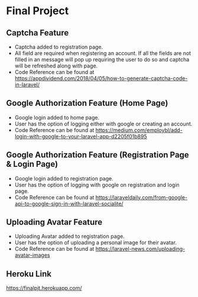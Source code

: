 # Final Project

## Captcha Feature
- Captcha added to registration page.
- All field are required when registering an account. If all the fields are not filled in an message will pop up requiring the user to do so and captcha will be refreshed along with page.
- Code Reference can be found at https://appdividend.com/2018/04/05/how-to-generate-captcha-code-in-laravel/

## Google Authorization Feature (Home Page)
- Google login added to home page.
- User has the option of logging either with google or creating an account.
- Code Reference can be found at https://medium.com/employbl/add-login-with-google-to-your-laravel-app-d2205f01b895

## Google Authorization Feature (Registration Page & Login Page)
- Google login added to registration page.
- User has the option of logging with google on registration and login page.
- Code Reference can be found at https://laraveldaily.com/from-google-api-to-google-sign-in-with-laravel-socialite/

## Uploading Avatar Feature 
- Uploading Avatar added to registration page.
- User has the option of uploading a personal image for their avatar.
- Code Reference can be found at https://laravel-news.com/uploading-avatar-images

## Heroku Link
https://finalpjt.herokuapp.com/
